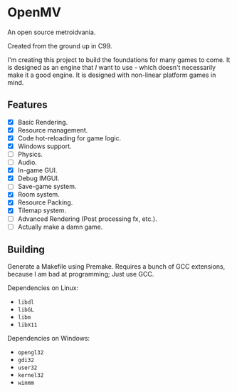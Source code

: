 # OpenMV
An open source metroidvania.

Created from the ground up in C99.

I'm creating this project to build the foundations for many games to come.
It is designed as an engine that *I* want to use - which doesn't necessarily
make it a good engine. It is designed with non-linear platform games in mind.

## Features
 - [x] Basic Rendering.
 - [x] Resource management.
 - [x] Code hot-reloading for game logic.
 - [x] Windows support.
 - [ ] Physics.
 - [ ] Audio.
 - [x] In-game GUI.
 - [x] Debug IMGUI.
 - [ ] Save-game system.
 - [x] Room system.
 - [x] Resource Packing.
 - [x] Tilemap system.
 - [ ] Advanced Rendering (Post processing fx, etc.).
 - [ ] Actually make a damn game.

## Building
Generate a Makefile using Premake. Requires a bunch of GCC extensions, because
I am bad at programming; Just use GCC.

Dependencies on Linux:
 - `libdl`
 - `libGL`
 - `libm`
 - `libX11`

Dependencies on Windows:
 - `opengl32`
 - `gdi32`
 - `user32`
 - `kernel32`
 - `winmm`
